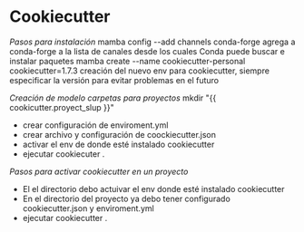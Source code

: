 # Cookiecutter
_Pasos para instalación_
mamba config --add channels conda-forge     agrega a conda-forge a la lista de canales desde los cuales Conda puede buscar e instalar paquetes
mamba create --name cookiecutter-personal cookiecutter=1.7.3    creación del nuevo env para cookiecutter, siempre especificar la versión para evitar problemas en el futuro 

_Creación de modelo carpetas para proyectos_
mkdir "{{ cookicutter.proyect_slup }}"
- crear configuración de enviroment.yml
- crear archivo y configuración de coockiecutter.json
- activar el env de donde esté instalado cookiecutter
- ejecutar cookiecuter .  

_Pasos para activar cookiecutter en un proyecto_
- El el directorio debo actuivar el env donde esté instalado cookiecutter
- En el directorio del proyecto ya debo tener configurado cookiecutter.json y enviroment.yml
- ejecutar cookiecutter .



